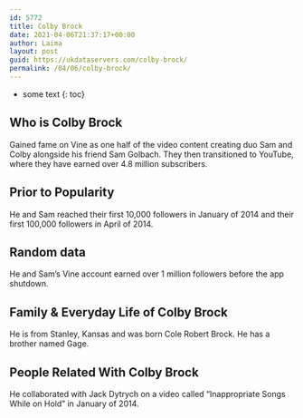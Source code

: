 ```yaml
---
id: 5772
title: Colby Brock
date: 2021-04-06T21:37:17+00:00
author: Laima
layout: post
guid: https://ukdataservers.com/colby-brock/
permalink: /04/06/colby-brock/
---
```


* some text
{: toc}


## Who is Colby Brock
                  
                  
                  
Gained fame on Vine as one half of the video content creating duo Sam and Colby alongside his friend Sam Golbach. They then transitioned to YouTube, where they have earned over 4.8 million subscribers.
                  
              
            
              
            
                
                
                
## Prior to Popularity
                  
                  
                  
He and Sam reached their first 10,000 followers in January of 2014 and their first 100,000 followers in April of 2014.
                  
              
            
              
            
                
                
                
## Random data
                  
                  
                  
He and Sam&#8217;s Vine account earned over 1 million followers before the app shutdown.
                  
              
            
              
            
                
                
                
## Family & Everyday Life of Colby Brock
                  
                  
                  
He is from Stanley, Kansas and was born Cole Robert Brock. He has a brother named Gage.
                  
              
            
              
            
                
                
                
## People Related With Colby Brock
                  
                  
                  
He collaborated with Jack Dytrych on a video called &#8220;Inappropriate Songs While on Hold&#8221; in January of 2014.
                  
              
            
              
            
                
              
            
              
              
            
            
              
            
          
          
          